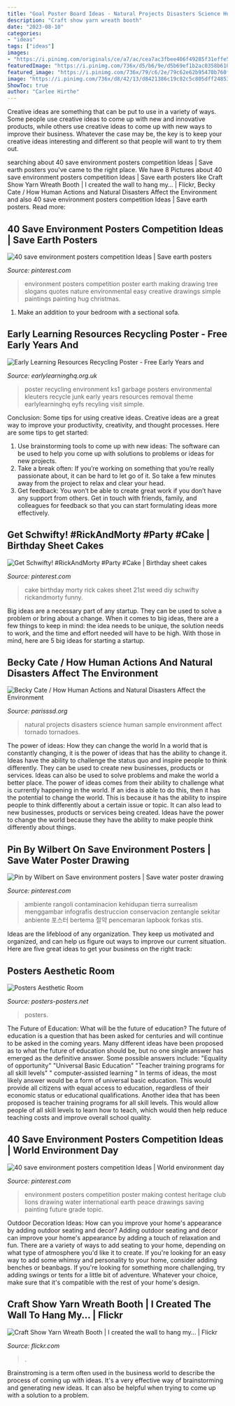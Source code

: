 ```yaml
---
title: "Goal Poster Board Ideas - Natural Projects Disasters Science Human Sample Environment Affect Tornado Tornadoes"
description: "Craft show yarn wreath booth"
date: "2023-08-10"
categories:
- "ideas"
tags: ["ideas"]
images:
- "https://i.pinimg.com/originals/ce/a7/ac/cea7ac3fbee406f49285f31effe5f3a1.jpg"
featuredImage: "https://i.pinimg.com/736x/d5/b6/9e/d5b69ef1b2ac0358b6106c15d7aa3fc7.jpg"
featured_image: "https://i.pinimg.com/736x/79/c6/2e/79c62e62b95470b760fdd11e1df724f8.jpg"
image: "https://i.pinimg.com/736x/d8/42/13/d8421386c19c82c5c805dff248530342.jpg"
ShowToc: true
author: "Carlee Hirthe"
---
```



Creative ideas are something that can be put to use in a variety of ways. Some people use creative ideas to come up with new and innovative products, while others use creative ideas to come up with new ways to improve their business. Whatever the case may be, the key is to keep your creative ideas interesting and different so that people will want to try them out.

	

		
searching about 40 save environment posters competition Ideas | Save earth posters you've came to the right place. We have 8 Pictures about 40 save environment posters competition Ideas | Save earth posters like Craft Show Yarn Wreath Booth | I created the wall to hang my… | Flickr, Becky Cate / How Human Actions and Natural Disasters Affect the Environment and also 40 save environment posters competition Ideas | Save earth posters. Read more:
		
    
## 40 Save Environment Posters Competition Ideas | Save Earth Posters

<img loading=lazy src="https://i.pinimg.com/736x/c7/50/8a/c7508a6070d21c37a90de7c23c0b4dea.jpg" onerror="this.onerror=null;this.src='https://tse2.mm.bing.net/th?id=OIP.7y6FSmqkP7zky0vgSGVJlQHaLh&amp;pid=15.1';" alt="40 save environment posters competition Ideas | Save earth posters">

_Source: pinterest.com_

>environment posters competition poster earth making drawing tree slogans quotes nature environmental easy creative drawings simple paintings painting hug christmas. 

	

1. Make an addition to your bedroom with a sectional sofa.

    
## Early Learning Resources Recycling Poster - Free Early Years And

<img loading=lazy src="https://www.earlylearninghq.org.uk/wp-content/uploads/2011/11/Recyling-Poster-prev.jpg" onerror="this.onerror=null;this.src='https://tse3.mm.bing.net/th?id=OIP.1z45r8TC_qiQ-3c_iNaIHwAAAA&amp;pid=15.1';" alt="Early Learning Resources Recycling Poster - Free Early Years and">

_Source: earlylearninghq.org.uk_

>poster recycling environment ks1 garbage posters environmental kleuters recycle junk early years resources removal theme earlylearninghq eyfs recyling visit simple. 

	

Conclusion: Some tips for using creative ideas.
Creative ideas are a great way to improve your productivity, creativity, and thought processes. Here are some tips to get started: 
1. Use brainstorming tools to come up with new ideas: The software can be used to help you come up with solutions to problems or ideas for new projects. 
2. Take a break often: If you’re working on something that you’re really passionate about, it can be hard to let go of it. So take a few minutes away from the project to relax and clear your head. 
3. Get feedback: You won’t be able to create great work if you don’t have any support from others. Get in touch with friends, family, and colleagues for feedback so that you can start formulating ideas more effectively.

    
## Get Schwifty! #RickAndMorty #Party #Cake | Birthday Sheet Cakes

<img loading=lazy src="https://i.pinimg.com/736x/d8/42/13/d8421386c19c82c5c805dff248530342.jpg" onerror="this.onerror=null;this.src='https://tse4.mm.bing.net/th?id=OIP.t5mDbPoSf0tiH2L_wKFgnQHaNK&amp;pid=15.1';" alt="Get Schwifty! #RickAndMorty #Party #Cake | Birthday sheet cakes">

_Source: pinterest.com_

>cake birthday morty rick cakes sheet 21st weed diy schwifty rickandmorty funny. 

	

Big ideas are a necessary part of any startup. They can be used to solve a problem or bring about a change. When it comes to big ideas, there are a few things to keep in mind: the idea needs to be unique, the solution needs to work, and the time and effort needed will have to be high. With those in mind, here are 5 big ideas for starting a startup.

    
## Becky Cate / How Human Actions And Natural Disasters Affect The Environment

<img loading=lazy src="http://www.parisssd.org/cms/lib/TN01920488/Centricity/Domain/91/Science/100_3499.jpg" onerror="this.onerror=null;this.src='https://tse3.mm.bing.net/th?id=OIP.s8d1sr5oIxJazphpkoWSFwHaFj&amp;pid=15.1';" alt="Becky Cate / How Human Actions and Natural Disasters Affect the Environment">

_Source: parisssd.org_

>natural projects disasters science human sample environment affect tornado tornadoes. 

	

The power of ideas: How they can change the world
In a world that is constantly changing, it is the power of ideas that has the ability to change it. Ideas have the ability to challenge the status quo and inspire people to think differently. They can be used to create new businesses, products or services. Ideas can also be used to solve problems and make the world a better place.
The power of ideas comes from their ability to challenge what is currently happening in the world. If an idea is able to do this, then it has the potential to change the world. This is because it has the ability to inspire people to think differently about a certain issue or topic. It can also lead to new businesses, products or services being created. Ideas have the power to change the world because they have the ability to make people think differently about things.

    
## Pin By Wilbert On Save Environment Posters | Save Water Poster Drawing

<img loading=lazy src="https://i.pinimg.com/736x/d5/b6/9e/d5b69ef1b2ac0358b6106c15d7aa3fc7.jpg" onerror="this.onerror=null;this.src='https://tse4.mm.bing.net/th?id=OIP.RiLB-ic4bFtJrJ6-W32coQHaKP&amp;pid=15.1';" alt="Pin by Wilbert on Save environment posters | Save water poster drawing">

_Source: pinterest.com_

>ambiente rangoli contaminacion kehidupan tierra surrealism menggambar infografis destruccion conservacion zentangle sekitar anbiente 포스터 bertema 절약 pencemaran lapbook forkas stis. 

	

Ideas are the lifeblood of any organization. They keep us motivated and organized, and can help us figure out ways to improve our current situation. Here are five great ideas to get your business on the right track: 

    
## Posters Aesthetic Room

<img loading=lazy src="https://i.pinimg.com/originals/ce/a7/ac/cea7ac3fbee406f49285f31effe5f3a1.jpg" onerror="this.onerror=null;this.src='https://tse3.mm.bing.net/th?id=OIP.quMIf6zXp6-Io2gZZbynWgHaJ4&amp;pid=15.1';" alt="Posters Aesthetic Room">

_Source: posters-posters.net_

>posters. 

	

The Future of Education: What will be the future of education?
The future of education is a question that has been asked for centuries and will continue to be asked in the coming years. Many different ideas have been proposed as to what the future of education should be, but no one single answer has emerged as the definitive answer. Some possible answers include: 
"Equality of opportunity" 
"Universal Basic Education" 
"Teacher training programs for all skill levels" 
" computer-assisted learning "
In terms of ideas, the most likely answer would be a form of universal basic education. This would provide all citizens with equal access to education, regardless of their economic status or educational qualifications. Another idea that has been proposed is teacher training programs for all skill levels. This would allow people of all skill levels to learn how to teach, which would then help reduce teaching costs and improve overall school quality.

    
## 40 Save Environment Posters Competition Ideas | World Environment Day

<img loading=lazy src="https://i.pinimg.com/736x/79/c6/2e/79c62e62b95470b760fdd11e1df724f8.jpg" onerror="this.onerror=null;this.src='https://tse4.mm.bing.net/th?id=OIP.MUaNTCmjO-N6VCOyqsu8lQHaMS&amp;pid=15.1';" alt="40 save environment posters competition Ideas | World environment day">

_Source: pinterest.com_

>environment posters competition poster making contest heritage club lions drawing water international earth peace drawings saving painting future grade topic. 

	

Outdoor Decoration Ideas: How can you improve your home's appearance by adding outdoor seating and decor?
Adding outdoor seating and decor can improve your home's appearance by adding a touch of relaxation and fun. There are a variety of ways to add seating to your home, depending on what type of atmosphere you'd like it to create. If you're looking for an easy way to add some whimsy and personality to your home, consider adding benches or beanbags. If you're looking for something more challenging, try adding swings or tents for a little bit of adventure. Whatever your choice, make sure that it's compatible with the rest of your home's design.

    
## Craft Show Yarn Wreath Booth | I Created The Wall To Hang My… | Flickr

<img loading=lazy src="https://c2.staticflickr.com/6/5017/5398866041_2f7dc14aa1_b.jpg" onerror="this.onerror=null;this.src='https://tse4.mm.bing.net/th?id=OIP.51MdLwHDw9nwM88srBogHgHaFj&amp;pid=15.1';" alt="Craft Show Yarn Wreath Booth | I created the wall to hang my… | Flickr">

_Source: flickr.com_

>. 

	

Brainstroming is a term often used in the business world to describe the process of coming up with ideas. It's a very effective way of brainstorming and generating new ideas. It can also be helpful when trying to come up with a solution to a problem.

